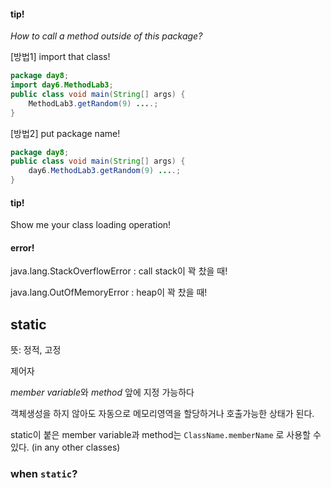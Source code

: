 #### tip!

*How to call a method outside of this package?*

[방법1] import that class!

```java
package day8;
import day6.MethodLab3;
public class void main(String[] args) {
	MethodLab3.getRandom(9) ....;
}
```



[방법2] put package name!

```java
package day8;
public class void main(String[] args) {
	day6.MethodLab3.getRandom(9) ....;
}
```



#### tip!

Show me your class loading operation!



#### error!

java.lang.StackOverflowError : call stack이 꽉 찼을 때!

java.lang.OutOfMemoryError : heap이 꽉 찼을 때!







## static

뜻: 정적, 고정

제어자

*member variable*와 *method* 앞에 지정 가능하다

객체생성을 하지 않아도 자동으로 메모리영역을 할당하거나 호출가능한 상태가 된다.

static이 붙은 member variable과 method는 ` ClassName.memberName ` 로 사용할 수 있다. (in any other classes)



### when `static`?

